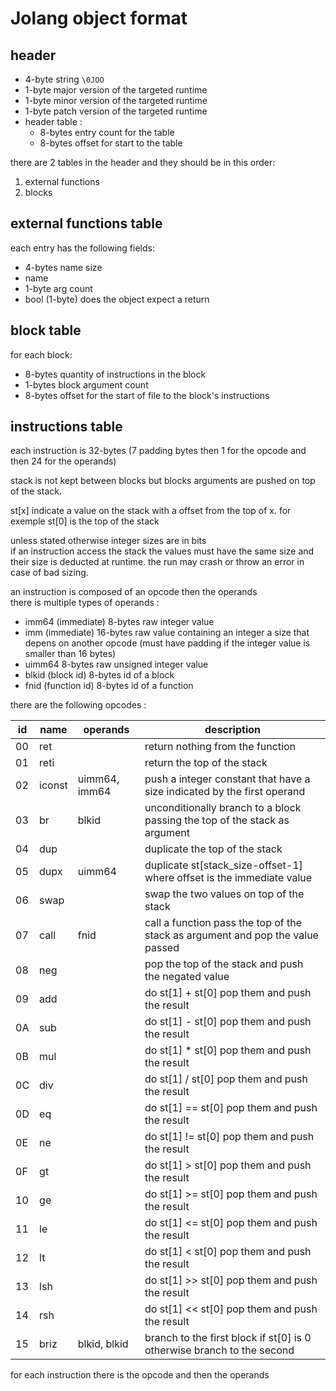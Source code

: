 # Jolang object format

## header

- 4-byte string ```\0JOO```
- 1-byte major version of the targeted runtime
- 1-byte minor version of the targeted runtime
- 1-byte patch version of the targeted runtime
- header table :
    - 8-bytes entry count for the table
    - 8-bytes offset for start to the table

there are 2 tables in the header and they should be in this order:

1. external functions
3. blocks

## external functions table

each entry has the following fields:

- 4-bytes name size
- name
- 1-byte arg count
- bool (1-byte) does the object expect a return

## block table

for each block:

- 8-bytes quantity of instructions in the block
- 1-bytes block argument count
- 8-bytes offset for the start of file to the block's instructions

## instructions table

each instruction is 32-bytes (7 padding bytes then 1 for the opcode and then 24 for the operands)

stack is not kept between blocks but blocks arguments are pushed on top of the stack.

st[x] indicate a value on the stack with a offset from the top of x.
for exemple st[0] is the top of the stack 

unless stated otherwise integer sizes are in bits<br>
if an instruction access the stack the values must have the same size and their size is deducted at runtime. the run may crash or throw an error in case of bad sizing.

an instruction is composed of an opcode then the operands<br>
there is multiple types of operands : 
- imm64 (immediate) 8-bytes raw integer value
- imm (immediate) 16-bytes raw value containing an integer a size that depens on another opcode (must have padding if the integer value is smaller than 16 bytes)
- uimm64 8-bytes raw unsigned integer value
- blkid (block id) 8-bytes id of a block
- fnid (function id) 8-bytes id of a function

there are the following opcodes : 

| id | name       | operands                | description                                                                    |
| -- | --         | --                      | --                                                                             |
| 00 | ret        |                         | return nothing from the function                                               |
| 01 | reti       |                         | return the top of the stack                                                    |
| 02 | iconst     | uimm64, imm64           | push a integer constant that have a size indicated by the first operand        |
| 03 | br         | blkid                   | unconditionally branch to a block passing the top of the stack as argument     |
| 04 | dup        |                         | duplicate the top of the stack                                                 |
| 05 | dupx       | uimm64                  | duplicate st[stack_size-offset-1] where offset is the immediate value          |
| 06 | swap       |                         | swap the two values on top of the stack                                        |
| 07 | call       | fnid                    | call a function pass the top of the stack as argument and pop the value passed |
| 08 | neg        |                         | pop the top of the stack and push the negated value                            |
| 09 | add        |                         | do st[1] + st[0] pop them and push the result                                  |
| 0A | sub        |                         | do st[1] - st[0] pop them and push the result                                  |
| 0B | mul        |                         | do st[1] * st[0] pop them and push the result                                  |
| 0C | div        |                         | do st[1] / st[0] pop them and push the result                                  |
| 0D | eq         |                         | do st[1] == st[0] pop them and push the result                                 |
| 0E | ne         |                         | do st[1] != st[0] pop them and push the result                                 |
| 0F | gt         |                         | do st[1] > st[0] pop them and push the result                                  |
| 10 | ge         |                         | do st[1] >= st[0] pop them and push the result                                 |
| 11 | le         |                         | do st[1] <= st[0] pop them and push the result                                 |
| 12 | lt         |                         | do st[1] < st[0] pop them and push the result                                  |
| 13 | lsh        |                         | do st[1] >> st[0] pop them and push the result                                 |
| 14 | rsh        |                         | do st[1] << st[0] pop them and push the result                                 |
| 15 | briz       | blkid, blkid            | branch to the first block if st[0] is 0 otherwise branch to the second         |

for each instruction there is the opcode and then the operands
